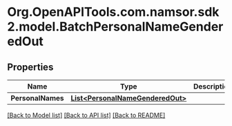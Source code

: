 # Org.OpenAPITools.com.namsor.sdk2.model.BatchPersonalNameGenderedOut
## Properties

Name | Type | Description | Notes
------------ | ------------- | ------------- | -------------
**PersonalNames** | [**List&lt;PersonalNameGenderedOut&gt;**](PersonalNameGenderedOut.md) |  | [optional] 

[[Back to Model list]](../README.md#documentation-for-models) [[Back to API list]](../README.md#documentation-for-api-endpoints) [[Back to README]](../README.md)

